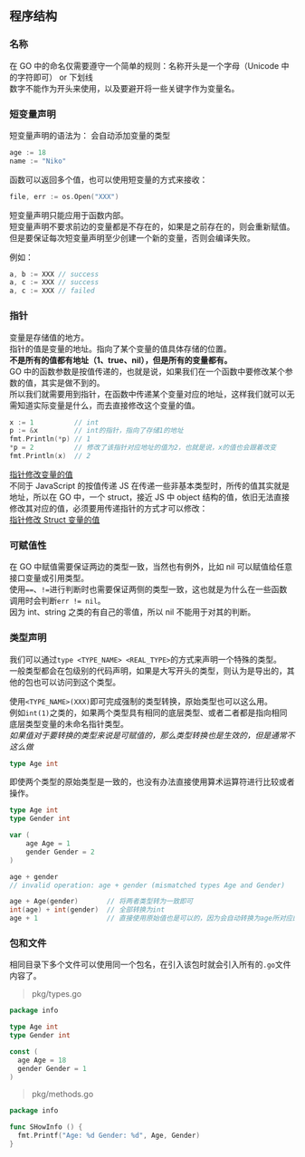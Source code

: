 ## 程序结构

### 名称

在 GO 中的命名仅需要遵守一个简单的规则：名称开头是一个字母（Unicode 中的字符即可） or 下划线  
数字不能作为开头来使用，以及要避开将一些关键字作为变量名。

### 短变量声明

短变量声明的语法为：
会自动添加变量的类型

```go
age := 18
name := "Niko"
```

函数可以返回多个值，也可以使用短变量的方式来接收：

```go
file, err := os.Open("XXX")
```

短变量声明只能应用于函数内部。  
短变量声明不要求前边的变量都是不存在的，如果是之前存在的，则会重新赋值。  
但是要保证每次短变量声明至少创建一个新的变量，否则会编译失败。

例如：

```go
a, b := XXX // success
a, c := XXX // success
a, c := XXX // failed
```

### 指针

变量是存储值的地方。  
指针的值是变量的地址。指向了某个变量的值具体存储的位置。  
**不是所有的值都有地址（1、true、nil），但是所有的变量都有。**  
GO 中的函数参数是按值传递的，也就是说，如果我们在一个函数中要修改某个参数的值，其实是做不到的。  
所以我们就需要用到指针，在函数中传递某个变量对应的地址，这样我们就可以无需知道实际变量是什么，而去直接修改这个变量的值。

```go
x := 1          // int
p := &x         // int的指针，指向了存储1的地址
fmt.Println(*p) // 1
*p = 2          // 修改了该指针对应地址的值为2，也就是说，x的值也会跟着改变
fmt.Println(x)  // 2
```

[指针修改变量的值](/labs/storage/go/ch2/point-simaple/main.go)  
不同于 JavaScript 的按值传递 JS 在传递一些非基本类型时，所传的值其实就是地址，所以在 GO 中，一个 struct，接近 JS 中 object 结构的值，依旧无法直接修改其对应的值，必须要用传递指针的方式才可以修改：  
[指针修改 Struct 变量的值](/labs/storage/go/ch2/point-simaple/main.go)

### 可赋值性

在 GO 中赋值需要保证两边的类型一致，当然也有例外，比如 nil 可以赋值给任意接口变量或引用类型。  
使用`==`、`!=`进行判断时也需要保证两侧的类型一致，这也就是为什么在一些函数调用时会判断`err != nil`。  
因为 int、string 之类的有自己的零值，所以 nil 不能用于对其的判断。

### 类型声明

我们可以通过`type <TYPE_NAME> <REAL_TYPE>`的方式来声明一个特殊的类型。  
一般类型都会在包级别的代码声明，如果是大写开头的类型，则认为是导出的，其他的包也可以访问到这个类型。  

使用`<TYPE_NAME>(XXX)`即可完成强制的类型转换，原始类型也可以这么用。  
例如`int(1)`之类的，如果两个类型具有相同的底层类型、或者二者都是指向相同底层类型变量的未命名指针类型。  
*如果值对于要转换的类型来说是可赋值的，那么类型转换也是生效的，但是通常不这么做*

```go
type Age int
```

即使两个类型的原始类型是一致的，也没有办法直接使用算术运算符进行比较或者操作。  

```go
type Age int
type Gender int

var (
	age Age = 1
	gender Gender = 2
)

age + gender
// invalid operation: age + gender (mismatched types Age and Gender)

age + Age(gender)       // 将两者类型转为一致即可
int(age) + int(gender)  // 全部转换为int
age + 1                 // 直接使用原始值也是可以的，因为会自动转换为age所对应的类型
```

### 包和文件

相同目录下多个文件可以使用同一个包名，在引入该包时就会引入所有的`.go`文件内容了。  
> pkg/types.go

```go
package info

type Age int
type Gender int

const (
  age Age = 18
  gender Gender = 1
)
```

> pkg/methods.go

```go
package info

func SHowInfo () {
  fmt.Printf("Age: %d Gender: %d", Age, Gender)
}
```